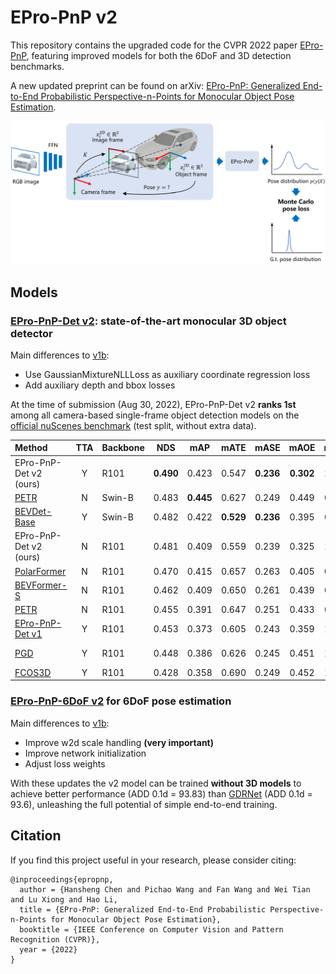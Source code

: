 # EPro-PnP v2

This repository contains the upgraded code for the CVPR 2022 paper [EPro-PnP](https://github.com/tjiiv-cprg/EPro-PnP), featuring improved models for both the 6DoF and 3D detection benchmarks. 

A new updated preprint can be found on arXiv: [EPro-PnP: Generalized End-to-End Probabilistic Perspective-n-Points for Monocular Object Pose Estimation](https://arxiv.org/abs/2303.12787).

<img src="overview.png" width="800"  alt=""/>

## Models

### **[EPro-PnP-Det v2](EPro-PnP-Det_v2): state-of-the-art monocular 3D object detector**

Main differences to [v1b](https://github.com/tjiiv-cprg/EPro-PnP/tree/main/EPro-PnP-Det):

- Use GaussianMixtureNLLLoss as auxiliary coordinate regression loss
- Add auxiliary depth and bbox losses
  
At the time of submission (Aug 30, 2022), EPro-PnP-Det v2 **ranks 1st** among all camera-based single-frame object detection models on the [official nuScenes benchmark](https://www.nuscenes.org/object-detection?externalData=no&mapData=no&modalities=Camera) (test split, without extra data).

| Method                                                   | TTA | Backbone |    NDS    |    mAP    |   mATE    |   mASE    |   mAOE    |   mAVE    |   mAAE    | Schedule |
|:---------------------------------------------------------|:---:|:---------|:---------:|:---------:|:---------:|:---------:|:---------:|:---------:|:---------:|:--------:|
| EPro-PnP-Det v2 (ours)                                   |  Y  | R101     | **0.490** |   0.423   |   0.547   | **0.236** | **0.302** |   1.071   |   0.123   |  12 ep   |
| [PETR](https://github.com/megvii-research/petr)          |  N  | Swin-B   |   0.483   | **0.445** |   0.627   |   0.249   |   0.449   |   0.927   |   0.141   |  24 ep   |
| [BEVDet-Base](https://github.com/HuangJunJie2017/BEVDet) |  Y  | Swin-B   |   0.482   |   0.422   | **0.529** | **0.236** |   0.395   |   0.979   |   0.152   |  20 ep   |
| EPro-PnP-Det v2 (ours)                                   |  N  | R101     |   0.481   |   0.409   |   0.559   |   0.239   |   0.325   |   1.090   | **0.115** |  12 ep   |
| [PolarFormer](https://github.com/fudan-zvg/PolarFormer)  |  N  | R101     |   0.470   |   0.415   |   0.657   |   0.263   |   0.405   | **0.911** |   0.139   |  24 ep   |
| [BEVFormer-S](https://github.com/zhiqi-li/BEVFormer)     |  N  | R101     |   0.462   |   0.409   |   0.650   |   0.261   |   0.439   |   0.925   |   0.147   |  24 ep   |
| [PETR](https://github.com/megvii-research/petr)          |  N  | R101     |   0.455   |   0.391   |   0.647   |   0.251   |   0.433   |   0.933   |   0.143   |  24 ep   |
| [EPro-PnP-Det v1](EPro-PnP-Det_v2)                       |  Y  | R101     |   0.453   |   0.373   |   0.605   |   0.243   |   0.359   |   1.067   |   0.124   |  12 ep   | 
| [PGD](https://github.com/open-mmlab/mmdetection3d)       |  Y  | R101     |   0.448   |   0.386   |   0.626   |   0.245   |   0.451   |   1.509   |   0.127   | 24+24 ep |
| [FCOS3D](https://github.com/open-mmlab/mmdetection3d)    |  Y  | R101     |   0.428   |   0.358   |   0.690   |   0.249   |   0.452   |   1.434   |   0.124   |    -     |

### **[EPro-PnP-6DoF v2](EPro-PnP-6DoF_v2) for 6DoF pose estimation**<br>

Main differences to [v1b](https://github.com/tjiiv-cprg/EPro-PnP/tree/main/EPro-PnP-6DoF):

- Improve w2d scale handling **(very important)**
- Improve network initialization
- Adjust loss weights

With these updates the v2 model can be trained **without 3D models** to achieve better performance (ADD 0.1d = 93.83) than [GDRNet](https://github.com/THU-DA-6D-Pose-Group/GDR-Net) (ADD 0.1d = 93.6), unleashing the full potential of simple end-to-end training.

## Citation

If you find this project useful in your research, please consider citing:

```
@inproceedings{epropnp, 
  author = {Hansheng Chen and Pichao Wang and Fan Wang and Wei Tian and Lu Xiong and Hao Li, 
  title = {EPro-PnP: Generalized End-to-End Probabilistic Perspective-n-Points for Monocular Object Pose Estimation}, 
  booktitle = {IEEE Conference on Computer Vision and Pattern Recognition (CVPR)}, 
  year = {2022}
}
```
